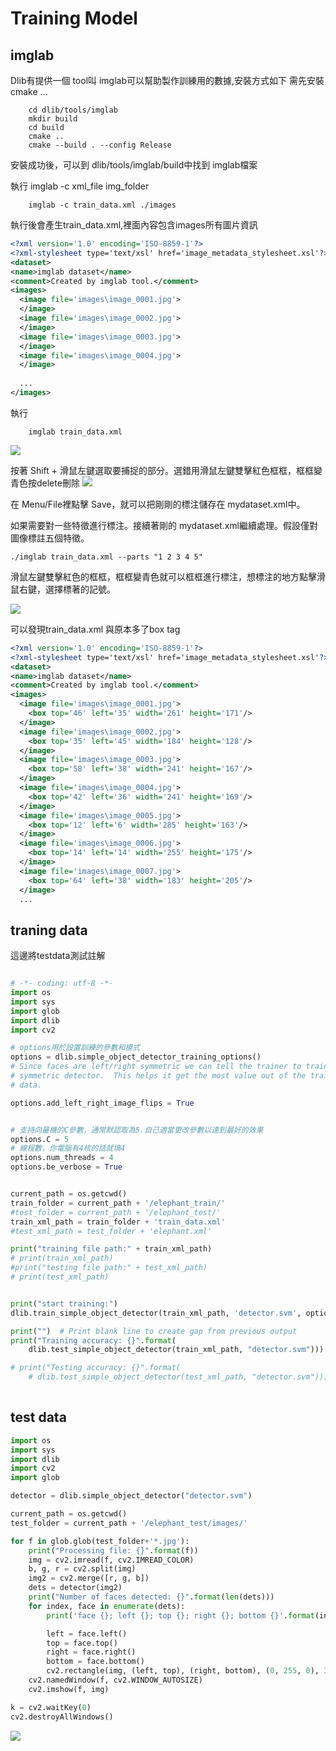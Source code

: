 # Training Model


## imglab
Dlib有提供一個 tool叫 imglab可以幫助製作訓練用的數據,安裝方式如下
需先安裝cmake ...

```
    cd dlib/tools/imglab
    mkdir build
    cd build
    cmake ..
    cmake --build . --config Release
```
安裝成功後，可以到 dlib/tools/imglab/build中找到 imglab檔案

執行 imglab -c xml_file img_folder

```
    imglab -c train_data.xml ./images
```
執行後會產生train_data.xml,裡面內容包含images所有圖片資訊

```xml
<?xml version='1.0' encoding='ISO-8859-1'?>
<?xml-stylesheet type='text/xsl' href='image_metadata_stylesheet.xsl'?>
<dataset>
<name>imglab dataset</name>
<comment>Created by imglab tool.</comment>
<images>
  <image file='images\image_0001.jpg'>
  </image>
  <image file='images\image_0002.jpg'>
  </image>
  <image file='images\image_0003.jpg'>
  </image>
  <image file='images\image_0004.jpg'>
  </image>
 
  ...
</images>
 ```
  
執行
```
    imglab train_data.xml
```
<img src="imglab-1.PNG">

按著 Shift + 滑鼠左鍵選取要捕捉的部分。選錯用滑鼠左鍵雙擊紅色框框，框框變青色按delete刪除
<img src="imglab-2.PNG">

在 Menu/File裡點擊 Save，就可以把剛剛的標注儲存在 mydataset.xml中。
  
  
  
如果需要對一些特徵進行標注。接續著剛的 mydataset.xml繼續處理。假設僅對圖像標註五個特徵。
```
./imglab train_data.xml --parts "1 2 3 4 5"
```
滑鼠左鍵雙擊紅色的框框，框框變青色就可以框框進行標注，想標注的地方點擊滑鼠右鍵，選擇標著的記號。

<img src="imglab-3.PNG">  
  
  
  
可以發現train_data.xml 與原本多了box tag
  
```xml
<?xml version='1.0' encoding='ISO-8859-1'?>
<?xml-stylesheet type='text/xsl' href='image_metadata_stylesheet.xsl'?>
<dataset>
<name>imglab dataset</name>
<comment>Created by imglab tool.</comment>
<images>
  <image file='images\image_0001.jpg'>
    <box top='46' left='35' width='261' height='171'/>
  </image>
  <image file='images\image_0002.jpg'>
    <box top='35' left='45' width='184' height='128'/>
  </image>
  <image file='images\image_0003.jpg'>
    <box top='58' left='38' width='241' height='167'/>
  </image>
  <image file='images\image_0004.jpg'>
    <box top='42' left='36' width='241' height='169'/>
  </image>
  <image file='images\image_0005.jpg'>
    <box top='12' left='6' width='285' height='163'/>
  </image>
  <image file='images\image_0006.jpg'>
    <box top='14' left='14' width='255' height='175'/>
  </image>
  <image file='images\image_0007.jpg'>
    <box top='64' left='38' width='183' height='205'/>
  </image>
  ...
```  
  
## traning data
這邊將testdata測試註解 
```python

# -*- coding: utf-8 -*-
import os
import sys
import glob
import dlib
import cv2

# options用於設置訓練的參數和模式
options = dlib.simple_object_detector_training_options()
# Since faces are left/right symmetric we can tell the trainer to train a
# symmetric detector.  This helps it get the most value out of the training
# data.

options.add_left_right_image_flips = True


# 支持向量機的C參數，通常默認取為5.自己適當更改參數以達到最好的效果
options.C = 5
# 線程數，你電腦有4核的話就填4
options.num_threads = 4
options.be_verbose = True


current_path = os.getcwd()
train_folder = current_path + '/elephant_train/'
#test_folder = current_path + '/elephant_test/'
train_xml_path = train_folder + 'train_data.xml'
#test_xml_path = test_folder + 'elephant.xml'

print("training file path:" + train_xml_path)
# print(train_xml_path)
#print("testing file path:" + test_xml_path)
# print(test_xml_path)


print("start training:")
dlib.train_simple_object_detector(train_xml_path, 'detector.svm', options)

print("")  # Print blank line to create gap from previous output
print("Training accuracy: {}".format(
    dlib.test_simple_object_detector(train_xml_path, "detector.svm")))

# print("Testing accuracy: {}".format(
    # dlib.test_simple_object_detector(test_xml_path, "detector.svm")))
 

```
## test data
```python
import os
import sys
import dlib
import cv2
import glob

detector = dlib.simple_object_detector("detector.svm")

current_path = os.getcwd()
test_folder = current_path + '/elephant_test/images/'

for f in glob.glob(test_folder+'*.jpg'):
    print("Processing file: {}".format(f))
    img = cv2.imread(f, cv2.IMREAD_COLOR)
    b, g, r = cv2.split(img)
    img2 = cv2.merge([r, g, b])
    dets = detector(img2)
    print("Number of faces detected: {}".format(len(dets)))
    for index, face in enumerate(dets):
        print('face {}; left {}; top {}; right {}; bottom {}'.format(index, face.left(), face.top(), face.right(), face.bottom()))

        left = face.left()
        top = face.top()
        right = face.right()
        bottom = face.bottom()
        cv2.rectangle(img, (left, top), (right, bottom), (0, 255, 0), 3)
    cv2.namedWindow(f, cv2.WINDOW_AUTOSIZE)
    cv2.imshow(f, img)

k = cv2.waitKey(0)
cv2.destroyAllWindows()

```

<img src="result.PNG"> 






```
  